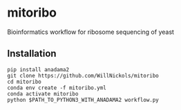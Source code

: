 # mitoribo
Bioinformatics workflow for ribosome sequencing of yeast

## Installation
```
pip install anadama2
git clone https://github.com/WillNickols/mitoribo
cd mitoribo
conda env create -f mitoribo.yml
conda activate mitoribo
python $PATH_TO_PYTHON3_WITH_ANADAMA2 workflow.py
```
